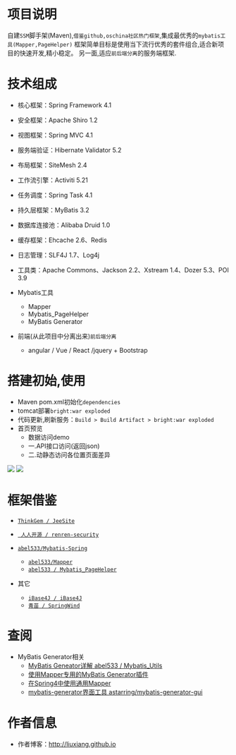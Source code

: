 # 项目说明
自建`SSM`脚手架(Maven),`借鉴github,oschina社区热门框架`,集成最优秀的`mybatis工具(Mapper,PageHelper)`
框架简单目标是使用当下流行优秀的套件组合,适合新项目的快速开发,精小稳定。
另一面,适应`前后端分离`的服务端框架.

# 技术组成
- 核心框架：Spring Framework 4.1
- 安全框架：Apache Shiro 1.2
- 视图框架：Spring MVC 4.1
- 服务端验证：Hibernate Validator 5.2
- 布局框架：SiteMesh 2.4
- 工作流引擎：Activiti 5.21
- 任务调度：Spring Task 4.1
- 持久层框架：MyBatis 3.2
- 数据库连接池：Alibaba Druid 1.0
- 缓存框架：Ehcache 2.6、Redis
- 日志管理：SLF4J 1.7、Log4j
- 工具类：Apache Commons、Jackson 2.2、Xstream 1.4、Dozer 5.3、POI 3.9

- Mybatis工具
    - Mapper
    - Mybatis_PageHelper
    - MyBatis Generator

- 前端(从此项目中分离出来)`前后端分离`
    - angular / Vue / React /jquery + Bootstrap
    
# 搭建初始,使用
- Maven pom.xml初始化`dependencies`
- tomcat部署`bright:war exploded`
- 代码更新,刷新服务：`Build > Build Artifact > bright:war exploded`
- 首页预览
    - 数据访问demo
    - 一.API接口访问(返回json)
    - 二.动静态访问各位置页面差异

![](http://7xnbs3.com1.z0.glb.clouddn.com/17-3-10/93450546-file_1489145987589_11b12.png)
![](http://7xnbs3.com1.z0.glb.clouddn.com/17-3-10/54366383-file_1489145789988_15fb7.png)

# 框架借鉴
- [`ThinkGem / JeeSite`](https://git.oschina.net/thinkgem/jeesite)
- [` 人人开源 / renren-security`](https://git.oschina.net/babaio/renren-security)
- [`abel533/Mybatis-Spring`](https://github.com/abel533/Mybatis-Spring)
    - [`abel533/Mapper`](https://github.com/abel533/Mapper)
    - [`abel533 / Mybatis_PageHelper`](http://git.oschina.net/free/Mybatis_PageHelper)

- 其它
    - [`iBase4J / iBase4J`](https://git.oschina.net/iBase4J/iBase4J)
    - [`青苗 / SpringWind`](https://git.oschina.net/juapk/SpringWind)
    
# 查阅
- MyBatis Generator相关
    - [MyBatis Geneator详解 abel533 / Mybatis_Utils](http://git.oschina.net/free/Mybatis_Utils/blob/master/MybatisGeneator/MybatisGeneator.md)
    - [使用Mapper专用的MyBatis Generator插件](http://git.oschina.net/free/Mapper/blob/master/wiki/mapper3/7.UseMBG.md)
    - [在Spring4中使用通用Mapper](http://git.oschina.net/free/Mapper2/blob/master/wiki/mapper/4.Spring4.md)
    - [mybatis-generator界面工具 astarring/mybatis-generator-gui](https://github.com/astarring/mybatis-generator-gui)

# 作者信息
- 作者博客：http://liuxiang.github.io
